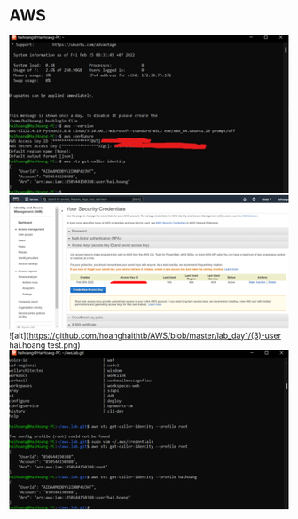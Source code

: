 # AWS
![alt](https://github.com/hoanghaithtb/AWS/blob/master/lab_day1/(1)-config%20connect%20aws%20by%20key.jpg)
![alt](https://github.com/hoanghaithtb/AWS/blob/master/lab_day1/(2)-user%20root.png)
![alt](https://github.com/hoanghaithtb/AWS/blob/master/lab_day1/(3)-user hai.hoang test.png)
![alt](https://github.com/hoanghaithtb/AWS/blob/master/lab_day1/(4)-user%20indentity%20-%20hai.hoang.png)

